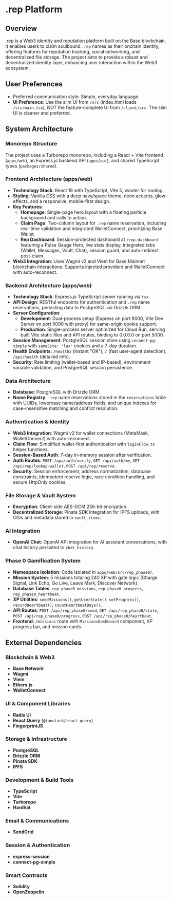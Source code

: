 # .rep Platform

## Overview
.rep is a Web3 identity and reputation platform built on the Base blockchain. It enables users to claim soulbound `.rep` names as their onchain identity, offering features for reputation tracking, social networking, and decentralized file storage. The project aims to provide a robust and decentralized identity layer, enhancing user interaction within the Web3 ecosystem.

## User Preferences
- Preferred communication style: Simple, everyday language.
- **UI Preference**: Use the slim UI from `/src` (index.html loads `/src/main.tsx`), NOT the feature-complete UI from `/client/src`. The slim UI is cleaner and preferred.

## System Architecture

### Monorepo Structure
The project uses a Turborepo monorepo, including a React + Vite frontend (`apps/web`), an Express.js backend API (`apps/api`), and shared TypeScript types (`packages/shared`).

### Frontend Architecture (apps/web)
- **Technology Stack**: React 18 with TypeScript, Vite 5, wouter for routing.
- **Styling**: Vanilla CSS with a deep navy/space theme, neon accents, glow effects, and a responsive, mobile-first design.
- **Key Features**:
    - **Homepage**: Single-page hero layout with a floating particle background and calls to action.
    - **Claim Page**: Two-column layout for `.rep` name reservation, including real-time validation and integrated WalletConnect, prioritizing Base Wallet.
    - **Rep Dashboard**: Session-protected dashboard at `/rep-dashboard` featuring a Pulse Gauge Hero, live stats display, integrated tabs (Wallet, Messages, Vault, Chat), session guard, and auto-redirect post-claim.
- **Web3 Integration**: Uses Wagmi v2 and Viem for Base Mainnet blockchain interactions. Supports injected providers and WalletConnect with auto-reconnect.

### Backend Architecture (apps/web)
- **Technology Stack**: Express.js TypeScript server running via `tsx`.
- **API Design**: RESTful endpoints for authentication and `.rep` name reservations, persisting data to PostgreSQL via Drizzle ORM.
- **Server Configuration**:
  - **Development**: Dual-process setup (Express on port 9000, Vite Dev Server on port 5000 with proxy) for same-origin cookie support.
  - **Production**: Single-process server optimized for Cloud Run, serving built Vite static files and API routes, binding to 0.0.0.0 on port 5000.
- **Session Management**: PostgreSQL session store using `connect-pg-simple` with `sameSite: 'lax'` cookies and a 7-day duration.
- **Health Endpoints**: `/healthz` (instant "OK"), `/` (fast user-agent detection), `/api/health` (detailed info).
- **Security**: Rate limiting (wallet-based and IP-based), environment variable validation, and PostgreSQL session persistence.

### Data Architecture
- **Database**: PostgreSQL with Drizzle ORM.
- **Name Registry**: `.rep` name reservations stored in the `reservations` table with UUIDs, lowercase name/address fields, and unique indexes for case-insensitive matching and conflict resolution.

### Authentication & Identity
- **Web3 Integration**: Wagmi v2 for wallet connections (MetaMask, WalletConnect) with auto-reconnect.
- **Claim Flow**: Simplified wallet-first authentication with `loginFlow.ts` helper functions.
- **Session-Based Auth**: 7-day in-memory session after verification.
- **Auth Routes**: `POST /api/auth/verify`, `GET /api/auth/me`, `GET /api/rep/lookup-wallet`, `POST /api/rep/reserve`.
- **Security**: Session enforcement, address normalization, database constraints, idempotent reserve logic, race condition handling, and secure HttpOnly cookies.

### File Storage & Vault System
- **Encryption**: Client-side AES-GCM 256-bit encryption.
- **Decentralized Storage**: Pinata SDK integration for IPFS uploads, with CIDs and metadata stored in `vault_items`.

### AI Integration
- **OpenAI Chat**: OpenAI API integration for AI assistant conversations, with chat history persisted to `chat_history`.

### Phase 0 Gamification System
- **Namespace Isolation**: Code isolated in `apps/web/src/rep_phase0/`.
- **Mission System**: 5 missions totaling 240 XP with gate logic (Charge Signal, Link Echo, Go Live, Leave Mark, Discover Network).
- **Database Tables**: `rep_phase0_missions`, `rep_phase0_progress`, `rep_phase0_heartbeat`.
- **XP Utilities**: `seedMissions()`, `getUserState()`, `setProgress()`, `recordHeartbeat()`, `countHeartbeatDays()`.
- **API Routes**: `POST /api/rep_phase0/seed`, `GET /api/rep_phase0/state`, `POST /api/rep_phase0/progress`, `POST /api/rep_phase0/heartbeat`.
- **Frontend**: `/missions` route with `MissionsDashboard` component, XP progress bar, and mission cards.

## External Dependencies

### Blockchain & Web3
- **Base Network**
- **Wagmi**
- **Viem**
- **Ethers.js**
- **WalletConnect**

### UI & Component Libraries
- **Radix UI**
- **React Query** (`@tanstack/react-query`)
- **FingerprintJS**

### Storage & Infrastructure
- **PostgreSQL**
- **Drizzle ORM**
- **Pinata SDK**
- **IPFS**

### Development & Build Tools
- **TypeScript**
- **Vite**
- **Turborepo**
- **Hardhat**

### Email & Communications
- **SendGrid**

### Session & Authentication
- **express-session**
- **connect-pg-simple**

### Smart Contracts
- **Solidity**
- **OpenZeppelin**